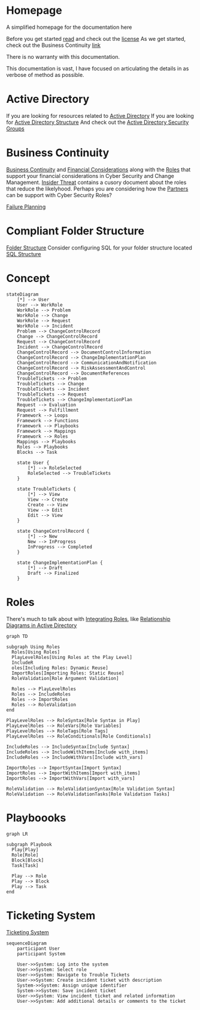 # Homepage 
A simplified homepage for the documentation here 

Before you get started [read](./About%20and%20README/README.md)
and check out the [license](./About%20and%20README/LICENSE)
As we get started, check out the  Business Continuity [link](./Business%20Continuity/business%20continuity.md)

There is no warranty with this documentation. 

This documentation is vast, I have focused on articulating the details in as verbose of method as possible. 

# Active Directory
If you are looking for resources related to [Active Directory](./Active%20Directory/active%20directory.md)
If you are looking for [Active Directory Structure](./Active%20Directory/active%20directory%20structure.md)
And check out the [Active Directory Security Groups](./Active%20Directory/active%20directory%20security%20groups.md)

# Business Continuity
[Business Continuity](./Business%20Continuity/business%20continuity.md) and [Financial Considerations](./Financial%20Considerations/Financial%20Considerations.md) along with the [Roles](./Financial%20Considerations/Roles%20supporting%20financial%20considerations.md) 
that support your financial considerations in Cyber Security and Change Management. 
[Insider Threat](./Insider%20Threat/Insider%20Threat.md%20) contains a cusory document about the roles that reduce the likelyhood. 
Perhaps you are considering how the [Partners](./Partner%20Ecosystem%20/roles%20partner%20ecosystem) can be support with Cyber Security Roles? 

[Failure Planning](./Relationship%20Diagrams/Roles/Failure%20Planning/failure%20planning%20diagram.md)

# Compliant Folder Structure 
[Folder Structure](./Organizational%20Folder%20Structure%20/organizational%20folder%20structure.md)
Consider configuring SQL for your folder structure located 
[SQL Structure](./Organizational%20Folder%20Structure%20/folderstructure.sql)

# Concept
```mermaid
stateDiagram
    [*] --> User
    User --> WorkRole
    WorkRole --> Problem
    WorkRole --> Change
    WorkRole --> Request
    WorkRole --> Incident
    Problem --> ChangeControlRecord
    Change --> ChangeControlRecord
    Request --> ChangeControlRecord
    Incident --> ChangeControlRecord
    ChangeControlRecord --> DocumentControlInformation
    ChangeControlRecord --> ChangeImplementationPlan
    ChangeControlRecord --> CommunicationAndNotification
    ChangeControlRecord --> RiskAssessmentAndControl
    ChangeControlRecord --> DocumentReferences
    TroubleTickets --> Problem
    TroubleTickets --> Change
    TroubleTickets --> Incident
    TroubleTickets --> Request
    TroubleTickets --> ChangeImplementationPlan
    Request --> Evaluation
    Request --> Fulfillment
    Framework --> Loops
    Framework --> Functions
    Framework --> Playbooks
    Framework --> Mappings
    Framework --> Roles
    Mappings --> Playbooks
    Roles --> Playbooks
    Blocks --> Task

    state User {
        [*] --> RoleSelected
        RoleSelected --> TroubleTickets
    }

    state TroubleTickets {
        [*] --> View
        View --> Create
        Create --> View
        View --> Edit
        Edit --> View
    }

    state ChangeControlRecord {
        [*] --> New
        New --> InProgress
        InProgress --> Completed
    }

    state ChangeImplementationPlan {
        [*] --> Draft
        Draft --> Finalized
    }
```

# Roles 
There's much to talk about with [Integrating Roles](./Roles/Integrating%20roles.md), like [Relationship Diagrams in Active Directory](./Relationship%20Diagrams/building%20effective%20relationship%20diagram.md)


```mermaid
graph TD

subgraph Using Roles
  Roles[Using Roles]
  PlayLevelRoles[Using Roles at the Play Level]
  IncludeR
  oles[Including Roles: Dynamic Reuse]
  ImportRoles[Importing Roles: Static Reuse]
  RoleValidation[Role Argument Validation]

  Roles --> PlayLevelRoles
  Roles --> IncludeRoles
  Roles --> ImportRoles
  Roles --> RoleValidation
end

PlayLevelRoles --> RoleSyntax[Role Syntax in Play]
PlayLevelRoles --> RoleVars[Role Variables]
PlayLevelRoles --> RoleTags[Role Tags]
PlayLevelRoles --> RoleConditionals[Role Conditionals]

IncludeRoles --> IncludeSyntax[Include Syntax]
IncludeRoles --> IncludeWithItems[Include with_items]
IncludeRoles --> IncludeWithVars[Include with_vars]

ImportRoles --> ImportSyntax[Import Syntax]
ImportRoles --> ImportWithItems[Import with_items]
ImportRoles --> ImportWithVars[Import with_vars]

RoleValidation --> RoleValidationSyntax[Role Validation Syntax]
RoleValidation --> RoleValidationTasks[Role Validation Tasks]

```

# Playboooks

```mermaid
graph LR

subgraph Playbook
  Play[Play]
  Role[Role]
  Block[Block]
  Task[Task]

  Play --> Role
  Play --> Block
  Play --> Task
end

```



# Ticketing System
[Ticketing System](./Ticketing%20System/ticket%20system.md)

```mermaid
sequenceDiagram
    participant User
    participant System

    User->>System: Log into the system
    User->>System: Select role
    User->>System: Navigate to Trouble Tickets
    User->>System: Create incident ticket with description
    System->>System: Assign unique identifier
    System->>System: Save incident ticket
    User->>System: View incident ticket and related information
    User->>System: Add additional details or comments to the ticket
```
